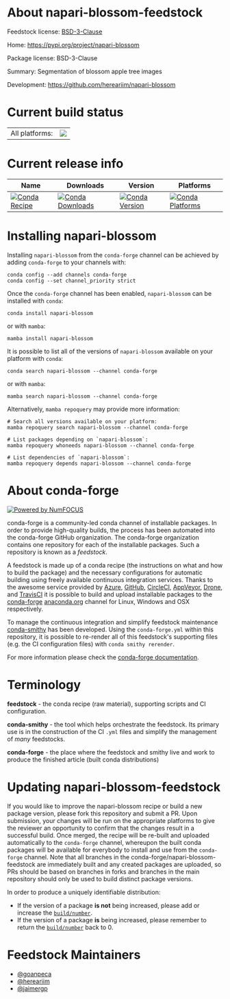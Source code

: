 About napari-blossom-feedstock
==============================

Feedstock license: [BSD-3-Clause](https://github.com/conda-forge/napari-blossom-feedstock/blob/main/LICENSE.txt)

Home: https://pypi.org/project/napari-blossom

Package license: BSD-3-Clause

Summary: Segmentation of blossom apple tree images

Development: https://github.com/hereariim/napari-blossom

Current build status
====================


<table><tr><td>All platforms:</td>
    <td>
      <a href="https://dev.azure.com/conda-forge/feedstock-builds/_build/latest?definitionId=16629&branchName=main">
        <img src="https://dev.azure.com/conda-forge/feedstock-builds/_apis/build/status/napari-blossom-feedstock?branchName=main">
      </a>
    </td>
  </tr>
</table>

Current release info
====================

| Name | Downloads | Version | Platforms |
| --- | --- | --- | --- |
| [![Conda Recipe](https://img.shields.io/badge/recipe-napari--blossom-green.svg)](https://anaconda.org/conda-forge/napari-blossom) | [![Conda Downloads](https://img.shields.io/conda/dn/conda-forge/napari-blossom.svg)](https://anaconda.org/conda-forge/napari-blossom) | [![Conda Version](https://img.shields.io/conda/vn/conda-forge/napari-blossom.svg)](https://anaconda.org/conda-forge/napari-blossom) | [![Conda Platforms](https://img.shields.io/conda/pn/conda-forge/napari-blossom.svg)](https://anaconda.org/conda-forge/napari-blossom) |

Installing napari-blossom
=========================

Installing `napari-blossom` from the `conda-forge` channel can be achieved by adding `conda-forge` to your channels with:

```
conda config --add channels conda-forge
conda config --set channel_priority strict
```

Once the `conda-forge` channel has been enabled, `napari-blossom` can be installed with `conda`:

```
conda install napari-blossom
```

or with `mamba`:

```
mamba install napari-blossom
```

It is possible to list all of the versions of `napari-blossom` available on your platform with `conda`:

```
conda search napari-blossom --channel conda-forge
```

or with `mamba`:

```
mamba search napari-blossom --channel conda-forge
```

Alternatively, `mamba repoquery` may provide more information:

```
# Search all versions available on your platform:
mamba repoquery search napari-blossom --channel conda-forge

# List packages depending on `napari-blossom`:
mamba repoquery whoneeds napari-blossom --channel conda-forge

# List dependencies of `napari-blossom`:
mamba repoquery depends napari-blossom --channel conda-forge
```


About conda-forge
=================

[![Powered by
NumFOCUS](https://img.shields.io/badge/powered%20by-NumFOCUS-orange.svg?style=flat&colorA=E1523D&colorB=007D8A)](https://numfocus.org)

conda-forge is a community-led conda channel of installable packages.
In order to provide high-quality builds, the process has been automated into the
conda-forge GitHub organization. The conda-forge organization contains one repository
for each of the installable packages. Such a repository is known as a *feedstock*.

A feedstock is made up of a conda recipe (the instructions on what and how to build
the package) and the necessary configurations for automatic building using freely
available continuous integration services. Thanks to the awesome service provided by
[Azure](https://azure.microsoft.com/en-us/services/devops/), [GitHub](https://github.com/),
[CircleCI](https://circleci.com/), [AppVeyor](https://www.appveyor.com/),
[Drone](https://cloud.drone.io/welcome), and [TravisCI](https://travis-ci.com/)
it is possible to build and upload installable packages to the
[conda-forge](https://anaconda.org/conda-forge) [anaconda.org](https://anaconda.org/)
channel for Linux, Windows and OSX respectively.

To manage the continuous integration and simplify feedstock maintenance
[conda-smithy](https://github.com/conda-forge/conda-smithy) has been developed.
Using the ``conda-forge.yml`` within this repository, it is possible to re-render all of
this feedstock's supporting files (e.g. the CI configuration files) with ``conda smithy rerender``.

For more information please check the [conda-forge documentation](https://conda-forge.org/docs/).

Terminology
===========

**feedstock** - the conda recipe (raw material), supporting scripts and CI configuration.

**conda-smithy** - the tool which helps orchestrate the feedstock.
                   Its primary use is in the construction of the CI ``.yml`` files
                   and simplify the management of *many* feedstocks.

**conda-forge** - the place where the feedstock and smithy live and work to
                  produce the finished article (built conda distributions)


Updating napari-blossom-feedstock
=================================

If you would like to improve the napari-blossom recipe or build a new
package version, please fork this repository and submit a PR. Upon submission,
your changes will be run on the appropriate platforms to give the reviewer an
opportunity to confirm that the changes result in a successful build. Once
merged, the recipe will be re-built and uploaded automatically to the
`conda-forge` channel, whereupon the built conda packages will be available for
everybody to install and use from the `conda-forge` channel.
Note that all branches in the conda-forge/napari-blossom-feedstock are
immediately built and any created packages are uploaded, so PRs should be based
on branches in forks and branches in the main repository should only be used to
build distinct package versions.

In order to produce a uniquely identifiable distribution:
 * If the version of a package **is not** being increased, please add or increase
   the [``build/number``](https://docs.conda.io/projects/conda-build/en/latest/resources/define-metadata.html#build-number-and-string).
 * If the version of a package **is** being increased, please remember to return
   the [``build/number``](https://docs.conda.io/projects/conda-build/en/latest/resources/define-metadata.html#build-number-and-string)
   back to 0.

Feedstock Maintainers
=====================

* [@goanpeca](https://github.com/goanpeca/)
* [@hereariim](https://github.com/hereariim/)
* [@jaimergp](https://github.com/jaimergp/)

